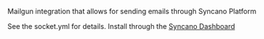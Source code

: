Mailgun integration that allows for sending emails through Syncano Platform

See the socket.yml for details. Install through the [Syncano Dashboard](https://dashboard.syncano.io)
